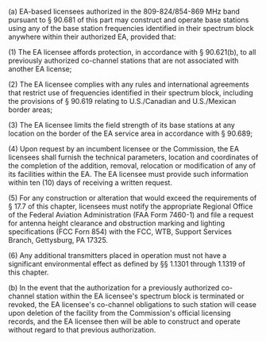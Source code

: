 (a) EA-based licensees authorized in the 809-824/854-869 MHz band pursuant to § 90.681 of this part may construct and operate base stations using any of the base station frequencies identified in their spectrum block anywhere within their authorized EA, provided that:

(1) The EA licensee affords protection, in accordance with § 90.621(b), to all previously authorized co-channel stations that are not associated with another EA license;

(2) The EA licensee complies with any rules and international agreements that restrict use of frequencies identified in their spectrum block, including the provisions of § 90.619 relating to U.S./Canadian and U.S./Mexican border areas;

(3) The EA licensee limits the field strength of its base stations at any location on the border of the EA service area in accordance with § 90.689;

(4) Upon request by an incumbent licensee or the Commission, the EA licensees shall furnish the technical parameters, location and coordinates of the completion of the addition, removal, relocation or modification of any of its facilities within the EA. The EA licensee must provide such information within ten (10) days of receiving a written request.

(5) For any construction or alteration that would exceed the requirements of § 17.7 of this chapter, licensees must notify the appropriate Regional Office of the Federal Aviation Administration (FAA Form 7460-1) and file a request for antenna height clearance and obstruction marking and lighting specifications (FCC Forn 854) with the FCC, WTB, Support Services Branch, Gettysburg, PA 17325.
                                

(6) Any additional transmitters placed in operation must not have a significant environmental effect as defined by §§ 1.1301 through 1.1319 of this chapter.

(b) In the event that the authorization for a previously authorized co-channel station within the EA licensee's spectrum block is terminated or revoked, the EA licensee's co-channel obligations to such station will cease upon deletion of the facility from the Commission's official licensing records, and the EA licensee then will be able to construct and operate without regard to that previous authorization.

